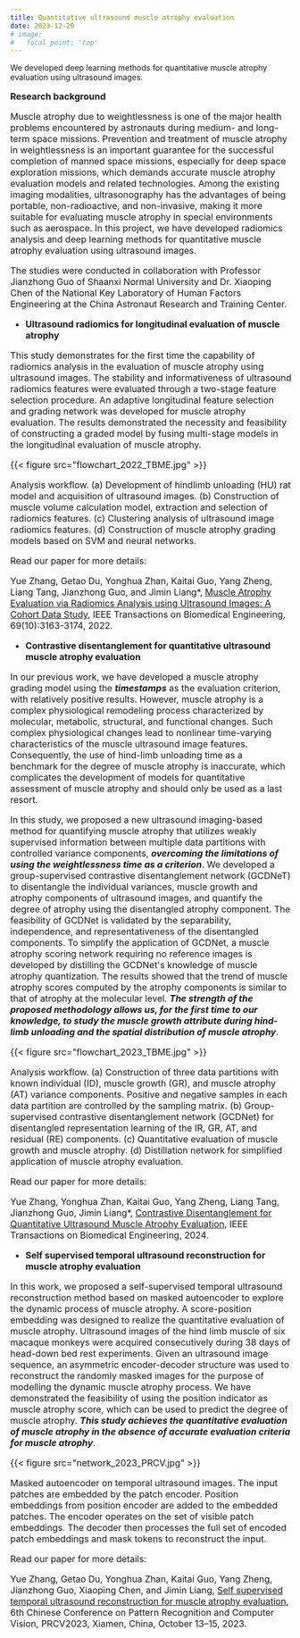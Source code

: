 ```yaml
---
title: Quantitative ultrasound muscle atrophy evaluation
date: 2023-12-20
# image:
#   focal_point: 'top'
---
```


We developed deep learning methods for quantitative muscle atrophy evaluation using ultrasound images.

<!--more-->

<font size=3>

**Research background**

Muscle atrophy due to weightlessness is one of the major health problems encountered by astronauts during medium- and long-term space missions. Prevention and treatment of muscle atrophy in weightlessness is an important guarantee for the successful completion of manned space missions, especially for deep space exploration missions, which demands accurate muscle atrophy evaluation models and related technologies. Among the existing imaging modalities, ultrasonography has the advantages of being portable, non-radioactive, and non-invasive, making it more suitable for evaluating muscle atrophy in special environments such as aerospace. In this project, we have developed radiomics analysis and deep learning methods for quantitative muscle atrophy evaluation using ultrasound images. 

The studies were conducted in collaboration with Professor Jianzhong Guo of Shaanxi Normal University and Dr. Xiaoping Chen of the National Key Laboratory of Human Factors Engineering at the China Astronaut Research and Training Center.

<!-- ------------------------------------------------------- -->

- **Ultrasound radiomics for longitudinal evaluation of muscle atrophy** 

This study demonstrates for the first time the capability of radiomics analysis in the evaluation of muscle atrophy using ultrasound images. The stability and informativeness of ultrasound radiomics features were evaluated through a two-stage feature selection procedure. An adaptive longitudinal feature selection and grading network was developed for muscle atrophy evaluation. The results demonstrated the necessity and feasibility of constructing a graded model by fusing multi-stage models in the longitudinal evaluation of muscle atrophy.

{{< figure src="flowchart_2022_TBME.jpg" >}}

Analysis workflow. (a) Development of hindlimb unloading (HU) rat model and acquisition of ultrasound images. (b) Construction of muscle volume calculation model, extraction and selection of radiomics features. (c) Clustering analysis of ultrasound image radiomics features. (d) Construction of muscle atrophy grading models based on SVM and neural networks.

Read our paper for more details:

Yue Zhang, Getao Du, Yonghua Zhan, Kaitai Guo, Yang Zheng, Liang Tang, Jianzhong Guo, and Jimin Liang*, [Muscle Atrophy Evaluation via Radiomics Analysis using Ultrasound Images: A Cohort Data Study](https://ieeexplore.ieee.org/document/9741346), IEEE Transactions on Biomedical Engineering, 69(10):3163-3174, 2022.

- **Contrastive disentanglement for quantitative ultrasound muscle atrophy evaluation**

In our previous work, we have developed a muscle atrophy grading model using the **_timestamps_** as the evaluation criterion, with relatively positive results. However, muscle atrophy is a complex physiological remodeling process characterized by molecular, metabolic, structural, and functional changes. Such complex physiological changes lead to nonlinear time-varying characteristics of the muscle ultrasound image features. Consequently, the use of hind-limb unloading time as a benchmark for the degree of muscle atrophy is inaccurate, which complicates the development of models for quantitative assessment of muscle atrophy and should only be used as a last resort.

In this study, we proposed a new ultrasound imaging-based method for quantifying muscle atrophy that utilizes weakly supervised information between multiple data partitions with controlled variance components, **_overcoming the limitations of using the weightlessness time as a criterion_**. We developed a group-supervised contrastive disentanglement network (GCDNeT) to disentangle the individual variances, muscle growth and atrophy components of ultrasound images, and quantify the degree of atrophy using the disentangled atrophy component. The feasibility of GCDNet is validated by the separability, independence, and representativeness of the disentangled components. To simplify the application of GCDNet, a muscle atrophy scoring network requiring no reference images is developed by distilling the GCDNet's knowledge of muscle atrophy quantization. The results showed that the trend of muscle atrophy scores computed by the atrophy components is similar to that of atrophy at the molecular level. **_The strength of the proposed methodology allows us, for the first time to our knowledge, to study the muscle growth attribute during hind-limb unloading and the spatial distribution of muscle atrophy_**. 

{{< figure src="flowchart_2023_TBME.jpg" >}}

Analysis workflow. (a) Construction of three data partitions with known individual (ID), muscle growth (GR), and muscle atrophy (AT) variance components. Positive and negative samples in each data partition are controlled by the sampling matrix. (b) Group-supervised contrastive disentanglement network (GCDNet) for disentangled representation learning of the IR, GR, AT, and residual (RE) components. (c) Quantitative evaluation of muscle growth and muscle atrophy. (d) Distillation network for simplified application of muscle atrophy evaluation.

Read our paper for more details:

Yue Zhang, Yonghua Zhan, Kaitai Guo, Yang Zheng, Liang Tang, Jianzhong Guo, Jimin Liang*, [Contrastive Disentanglement for Quantitative Ultrasound Muscle Atrophy Evaluation](https://ieeexplore.ieee.org/document/10444061), IEEE Transactions on Biomedical Engineering, 2024.

- **Self supervised temporal ultrasound reconstruction for muscle atrophy evaluation**

In this work, we proposed a self-supervised temporal ultrasound reconstruction method based on masked autoencoder to explore the dynamic process of muscle atrophy. A score-position embedding was designed to realize the quantitative evaluation of muscle atrophy. Ultrasound images of the hind limb muscle of six macaque monkeys were acquired consecutively during 38 days of head-down bed rest experiments. Given an ultrasound image sequence, an asymmetric encoder-decoder structure was used to reconstruct the randomly masked images for the purpose of modelling the dynamic muscle atrophy process. We have demonstrated the feasibility of using the position indicator as muscle atrophy score, which can be used to predict the degree of muscle atrophy. **_This study achieves the quantitative evaluation of muscle atrophy in the absence of accurate evaluation criteria for muscle atrophy_**.

{{< figure src="network_2023_PRCV.jpg" >}}

Masked autoencoder on temporal ultrasound images. The input patches are embedded by the patch encoder. Position embeddings from position encoder are added to the embedded patches. The encoder operates on the set of visible patch embeddings. The decoder then processes the full set of encoded patch embeddings and mask tokens to reconstruct the input.

Read our paper for more details:

Yue Zhang, Getao Du, Yonghua Zhan, Kaitai Guo, Yang Zheng, Jianzhong Guo, Xiaoping Chen, and Jimin Liang, [Self supervised temporal ultrasound reconstruction for muscle atrophy evaluation](https://link.springer.com/chapter/10.1007/978-981-99-8546-3_22), 6th Chinese Conference on Pattern Recognition and Computer Vision, PRCV2023, Xiamen, China, October 13–15, 2023. 

</font>